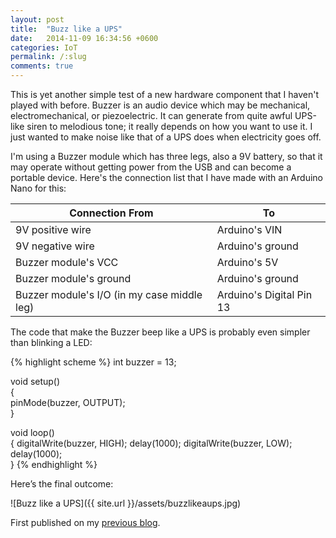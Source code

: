 ```yaml
---
layout: post
title:  "Buzz like a UPS"
date:   2014-11-09 16:34:56 +0600
categories: IoT
permalink: /:slug
comments: true
---
```

This is yet another simple test of a new hardware component that I haven't played with before. Buzzer is an audio device which may be mechanical, electromechanical, or piezoelectric. It can generate from quite awful UPS-like siren to melodious tone; it really depends on how you want to use it. I just wanted to make noise like that of a UPS does when electricity goes off.

I'm using a Buzzer module which has three legs, also a 9V battery, so that it may operate without getting power from the USB and can become a portable device. Here's the connection list that I have made with an Arduino Nano for this:

| Connection From | To |
| ------------- | ------------- |
| 9V positive wire | Arduino's VIN |
| 9V negative wire | Arduino's ground |
| Buzzer module's VCC | Arduino's 5V |
| Buzzer module's ground | Arduino's ground |
| Buzzer module's I/O (in my case middle leg) | Arduino's Digital Pin 13 |

The code that make the Buzzer beep like a UPS is probably even simpler than blinking a LED:

{% highlight scheme %}
int buzzer =  13;  

void setup()  
{        
    pinMode(buzzer, OUTPUT);     
}

void loop()                     
{
    digitalWrite(buzzer, HIGH);
    delay(1000);
    digitalWrite(buzzer, LOW); 
    delay(1000);        
}
{% endhighlight %}

Here’s the final outcome:

![Buzz like a UPS]({{ site.url }}/assets/buzzlikeaups.jpg)

First published on my [previous blog](https://tanzimsaqib.wordpress.com/2014/11/09/buzz-like-a-ups/).